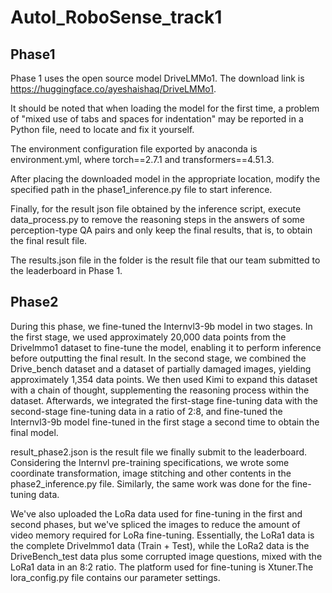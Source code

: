 # Autol_RoboSense_track1
## Phase1
Phase 1 uses the open source model DriveLMMo1.
The download link is https://huggingface.co/ayeshaishaq/DriveLMMo1.
  
It should be noted that when loading the model for the first time, a problem of "mixed use of tabs and spaces for indentation" may be reported in a Python file, need to locate and fix it yourself.  

The environment configuration file exported by anaconda is environment.yml, where torch==2.7.1 and transformers==4.51.3.

After placing the downloaded model in the appropriate location, modify the specified path in the phase1_inference.py file to start inference.  

Finally, for the result json file obtained by the inference script, execute data_process.py to remove the reasoning steps in the answers of some perception-type QA pairs and only keep the final results, that is, to obtain the final result file.  

The results.json file in the folder is the result file that our team submitted to the leaderboard in Phase 1.

## Phase2
During this phase, we fine-tuned the Internvl3-9b model in two stages. In the first stage, we used approximately 20,000 data points from the Drivelmmo1 dataset to fine-tune the model, enabling it to perform inference before outputting the final result. In the second stage, we combined the Drive_bench dataset and a dataset of partially damaged images, yielding approximately 1,354 data points. We then used Kimi to expand this dataset with a chain of thought, supplementing the reasoning process within the dataset. Afterwards, we integrated the first-stage fine-tuning data with the second-stage fine-tuning data in a ratio of 2:8, and fine-tuned the Internvl3-9b model fine-tuned in the first stage a second time to obtain the final model.  

result_phase2.json is the result file we finally submit to the leaderboard.  
Considering the Internvl pre-training specifications, we wrote some coordinate transformation, image stitching and other contents in the phase2_inference.py file. Similarly, the same work was done for the fine-tuning data.  

We've also uploaded the LoRa data used for fine-tuning in the first and second phases, but we've spliced ​​the images to reduce the amount of video memory required for LoRa fine-tuning. Essentially, the LoRa1 data is the complete Drivelmmo1 data (Train + Test), while the LoRa2 data is the DriveBench_test data plus some corrupted image questions, mixed with the LoRa1 data in an 8:2 ratio.
The platform used for fine-tuning is Xtuner.The lora_config.py file contains our parameter settings.


